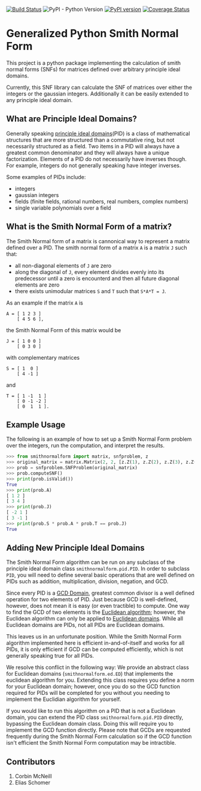 [![Build Status](https://travis-ci.org/corbinmcneill/SNF.svg?branch=master)](https://travis-ci.org/corbinmcneill/SNF)
![PyPI - Python Version](https://img.shields.io/pypi/pyversions/smithnormalform)
[![PyPI version](https://badge.fury.io/py/smithnormalform.svg)](https://badge.fury.io/py/smithnormalform)
[![Coverage Status](https://coveralls.io/repos/github/corbinmcneill/SNF/badge.svg)](https://coveralls.io/github/corbinmcneill/SNF)

# Generalized Python Smith Normal Form 

This project is a python package implementing the calculation of smith normal
forms (SNFs) for matrices defined over arbitrary principle ideal domains.

Currently, this SNF library can calculate the SNF of matrices over either the
integers or the gaussian integers. Additionally it can be easily extended to
any principle ideal domain. 


What are Principle Ideal Domains?
---------------------------------

Generally speaking [principle ideal
domains](https://en.wikipedia.org/wiki/Principal_ideal_domain)(PID) is a class
of mathematical structures that are more structured than a commutative ring,
but not necessarily structured as a field. Two items in a PID will always have
a greatest common denominator and they will always have a unique factorization.
Elements of a PID do not necessarily have inverses though. For example,
integers do not generally speaking have integer inverses.

Some examples of PIDs include:

- integers
- gaussian integers
- fields (finite fields, rational numbers, real numbers, complex numbers)
- single variable polynomials over a field


What is the Smith Normal Form of a matrix?
------------------------------------------

The Smith Normal form of a matrix is cannonical way to represent a matrix
defined over a PID. The smith normal form of a matrix `A` is a matrix `J` such that:

- all non-diagonal elements of `J` are zero
- along the diagonal of `J`, every element divides evenly into its predecessor until a zero is encounterd and then all future diagonal elements are zero
- there exists unimodular matrices `S` and `T` such that `S*A*T = J`.

As an example if the matrix `A` is
```
A = [ 1 2 3 ]
    [ 4 5 6 ],
```
the Smith Normal Form of this matrix would be
```
J = [ 1 0 0 ]
    [ 0 3 0 ]
```
with complementary matrices
```
S = [ 1  0 ]
    [ 4 -1 ]
```
and
```
T = [ 1 -1  1 ]
    [ 0 -1 -2 ]
    [ 0  1  1 ].
```


Example Usage
-------------

The following is an example of how to set up a Smith Normal Form problem over the integers, run the computation, and interpret the results.

```python
>>> from smithnormalform import matrix, snfproblem, z
>>> original_matrix = matrix.Matrix(2, 2, [z.Z(1), z.Z(2), z.Z(3), z.Z(4)])
>>> prob = snfproblem.SNFProblem(original_matrix)
>>> prob.computeSNF()
>>> print(prob.isValid())
True
>>> print(prob.A)
[ 1 2 ]
[ 3 4 ]
>>> print(prob.J)
[ -2 1 ]
[ 3 -1 ]
>>> print(prob.S * prob.A * prob.T == prob.J)
True
```



Adding New Principle Ideal Domains
----------------------------------

The Smith Normal Form algorithm can be run on any subclass of the principle ideal domain class `smithnormalform.pid.PID`. In order to subclass `PID`, you will need to define several basic operations that are well defined on PIDs such as addition, multiplication, division, negation, and GCD.

Since every PID is a [GCD Domain](https://en.wikipedia.org/wiki/GCD_domain), greatest common divisor is a well defined operation for two elements of PID. Just because GCD is well-defined, however, does not mean it is easy (or even tractible) to compute. One way to find the GCD of two elements is the [Euclidean algorithm](https://en.wikipedia.org/wiki/Euclidean_algorithm); however, the Euclidean algorithm can only be applied to [Euclidean domains](https://en.wikipedia.org/wiki/Euclidean_domain). While all Euclidean domains are PIDs, not all PIDs are Euclidean domains.

This leaves us in an unfortunate position. While the Smith Normal Form algorithm implemented here is efficient in-and-of-itself and works for all PIDs, it is only efficient if GCD can be computed efficiently, which is not generally speaking true for all PIDs.

We resolve this conflict in the following way: We provide an abstract class for Euclidean domains (`smithnormalform.ed.ED`) that implements the euclidean algorithm for you. Extending this class requires you define a norm for your Euclidean domain; however, once you do so the GCD function required for PIDs will be completed for you without you needing to implement the Euclidian algorithm for yourself.

If you would like to run this algorithm on a PID that is not a Euclidean domain, you can extend the PID class `smithnormalform.pid.PID` directly, bypassing the Euclidean domain class. Doing this will require you to implement the GCD function directly. Please note that GCDs are requested frequently during the Smith Normal Form calculation so if the GCD function isn't efficient the Smith Normal Form computation may be intractible.


Contributors
------------

1. Corbin McNeill
2. Elias Schomer
